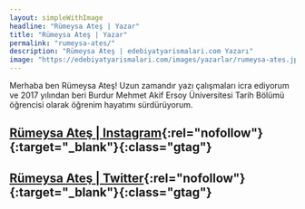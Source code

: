 ```yaml
---
layout: simpleWithImage
headline: "Rümeysa Ateş | Yazar"
title: "Rümeysa Ateş | Yazar"
permalink: "rumeysa-ates/"
description: "Rümeysa Ateş | edebiyatyarismalari.com Yazarı"
image: "https://edebiyatyarismalari.com/images/yazarlar/rumeysa-ates.jpeg"
---
```


Merhaba ben Rümeysa Ateş! Uzun zamandır yazı çalışmaları icra ediyorum ve 2017 yılından beri Burdur Mehmet Akif Ersoy Üniversitesi Tarih Bölümü öğrencisi olarak öğrenim hayatımı sürdürüyorum.  

## [Rümeysa Ateş | Instagram](https://www.instagram.com/rumeyli/){:rel="nofollow"}{:target="_blank"}{:class="gtag"}
## [Rümeysa Ateş | Twitter](https://twitter.com/rumeyliziyangil/){:rel="nofollow"}{:target="_blank"}{:class="gtag"}
